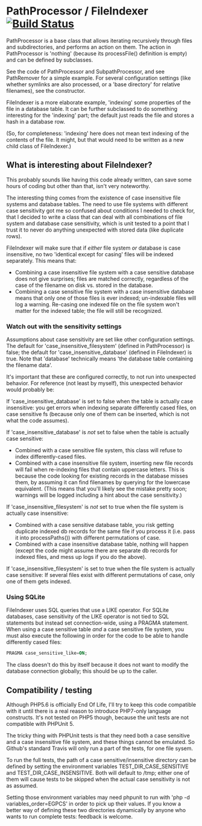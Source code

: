 # PathProcessor / FileIndexer             [![Build Status](https://api.travis-ci.com/rmuit/file-indexer.svg?branch=master)](https://travis-ci.com/rmuit/file-indexer)

PathProcessor is a base class that allows iterating recursively through files
and subdirectories, and performs an action on them. The action in PathProcessor
is 'nothing' (because its processFile() definition is empty) and can be defined
by subclasses.

See the code of PathProcessor and SubpathProcessor, and see PathRemover for a
simple example. For several configuration settings (like whether symlinks are
also processed, or a 'base directory' for relative filenames), see the
constructor.

FileIndexer is a more elaborate example, 'indexing' some properties of the file
in a database table. It can be further subclassed to do something interesting
for the 'indexing' part; the default just reads the file and stores a hash in
a database row.

(So, for completeness: 'indexing' here does not mean text indexing of the
contents of the file. It might, but that would need to be written as a new
child class of FileIndexer.)

## What is interesting about FileIndexer?

This probably sounds like having this code already written, can save some hours
of coding but other than that, isn't very noteworthy.

The interesting thing comes from the existence of case insensitive file systems
and database tables. The need to use file systems with different case
sensitivity got me so confused about conditions I needed to check for, that I
decided to write a class that can deal with all combinations of file system and
database case sensitivity, which is unit tested to a point that I trust it to
never do anything unexpected with stored data (like duplicate rows).

FileIndexer will make sure that if _either_ file system _or_ database is case
insensitive, no two 'identical except for casing' files will be indexed
separately. This means that:
* Combining a case insensitive file system with a case sensitive database does
  not give surprises; files are matched correctly, regardless of the case of
  the filename on disk vs. stored in the database.
* Combining a case sensitive file system with a case insensitive database
  means that only one of those files is ever indexed; un-indexable files will
  log a warning. Re-casing one indexed file on the file system won't matter for
  the indexed table; the file will still be recognized.

### Watch out with the sensitivity settings

Assumptions about case sensitivity are set like other configuration settings.
The default for 'case_insensitive_filesystem' (defined in PathProcessor) is
false; the default for 'case_insensitive_database' (defined in FileIndexer) is
true. Note that 'database' technically means 'the database table containing the
filename data'.

It's important that these are configured correctly, to not run into unexpected
behavior. For reference (not least by myself), this unexpected behavior would
probably be:

If 'case_insensitive_database' is set to false when the table is actually
case insensitive: you get errors when indexing separate differently cased files,
on case sensitive fs (because only one of them can be inserted, which is not
what the code assumes).

If 'case_insensitive_database' is _not_ set to false when the table is actually
case sensitive:
* Combined with a case sensitive file system, this class will refuse to index
  differently-cased files.
* Combined with a case insensitive file system, inserting new file records will
  fail when re-indexing files that contain uppercase letters. This is because
  the code looking for existing records in the database misses them, by
  assuming it can find filenames by querying for the lowercase equivalent.
  (This means that you'll likely see the mistake pretty soon; warnings will be
  logged including a hint about the case sensitivity.)

If 'case_insensitive_filesystem' is _not_ set to true when the file system is
actually case insensitive:
* Combined with a case sensitive database table, you risk getting duplicate
  indexed db records for the same file if you process it (i.e. pass it into
  processPaths()) with different permutations of case.
* Combined with a case insensitive database table,  nothing will happen (except
  the code might assume there are separate db records for indexed files, and
  mess up logs if you do the above).

If 'case_insensitive_filesystem' is set to true when the file system is
actually case sensitive: If several files exist with different permutations of
case, only one of them gets indexed.

### Using SQLite

FileIndexer uses SQL queries that use a LIKE operator. For SQLite databases,
case sensitivity of the LIKE operator is not tied to SQL statements but instead
set connection-wide, using a PRAGMA statement. When using a case sensitive
table _and_ a case sensitive file system, you must also execute the following
in order for the code to be able to handle differently cased files:
```sql
PRAGMA case_sensitive_like=ON;
```
The class doesn't do this by itself because it does not want to modify the
database connection globally; this should be up to the caller.

## Compatibility / testing

Although PHP5.6 is officially End Of Life, I'll try to keep this code 
compatible with it until there is a real reason to introduce PHP7-only language
constructs. It's not tested on PHP5 though, because the unit tests are not
compatible with PHPUnit 5.

The tricky thing with PHPUnit tests is that they need both a case sensitive and
a case insensitive file system, and these things cannot be emulated. So
Github's standard Travis will only run a part of the tests, for one file sysem.

To run the full tests, the path of a case sensitive/insensitive directory can
be defined by setting the environment variables TEST_DIR_CASE_SENSITIVE and
TEST_DIR_CASE_INSENSITIVE. Both will default to /tmp; either one of them will
cause tests to be skipped when the actual case sensitivity is not as assumed.

Setting those environment variables may need phpunit to run with
'php -d variables_order=EGPCS' in order to pick up their values. If you know a
better way of defining these two directories dynamically by anyone who wants to
run complete tests: feedback is welcome.
